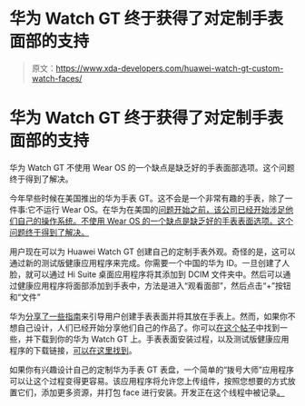 # 华为 Watch GT 终于获得了对定制手表面部的支持

> 原文：<https://www.xda-developers.com/huawei-watch-gt-custom-watch-faces/>

# 华为 Watch GT 终于获得了对定制手表面部的支持

华为 Watch GT 不使用 Wear OS 的一个缺点是缺乏好的手表面部选项。这个问题终于得到了解决。

今年早些时候在美国推出的华为手表 GT。这不会是一个非常有趣的手表，除了一件事:它不运行 Wear OS。在华为在美国的[问题开始之前，该公司已经开始涉足他们自己的操作系统。不使用 Wear OS 的一个缺点是缺乏好的手表表面选项。这个问题终于得到了解决。](https://www.xda-developers.com/huawei-trade-ban-relief/)

用户现在可以为 Huawei Watch GT 创建自己的定制手表外观。奇怪的是，这可以通过新的测试版健康应用程序来完成。你需要一个中国的华为 ID。一旦创建了人脸，就可以通过 Hi Suite 桌面应用程序将其添加到 DCIM 文件夹中。然后可以通过健康应用程序将面部添加到手表中，方法是进入“观看面部”，然后点击“+”按钮和“文件”

华为[分享了一些指南](https://club.huawei.com/thread-20762524-1-1.html)来引导用户创建手表表面并将其放在手表上。然而，如果你不想自己设计，人们已经开始分享他们自己的作品了。你可以[在这个帖子](https://uk.community.huawei.com/watch-gt-50/share-your-huawei-watch-gt-custom-faces-5990)中找到一些，并下载到你的华为 Watch GT 上。手表表面安装过程，以及测试版健康应用程序的下载链接，[可以在这里找到](https://uk.community.huawei.com/watch-gt-50/how-to-create-add-watch-faces-5944)。

如果你有兴趣设计自己的定制华为手表 GT 表盘，一个简单的“拨号大师”应用程序可以让这个过程变得更容易。该应用程序将允许您上传组件，按照您想要的方式放置它们，添加更多资源，并打包 face 进行安装。开发正在这个线程中被记录[。](https://club.huawei.com/thread-20759612-1-2.html)
